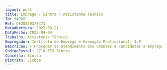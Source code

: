 ```yaml
--- 
layout: post
title: Emprego - Sintra - Assistente Técnico
Id: 94902
Ref: OE202203/0471
DataAbertura: 2022-03-21
DataFecho: 2022-04-04
Trabalho: Assistente Técnico
Empregador: Instituto do Emprego e Formação Profissional, I.P.
Descricao: • Proceder ao atendimento dos utentes e candidatos a emprego incluindo as atividades de atendimento de 1.º linha • Registo do expediente geral incluindo as comunicações dos desempregados, emissão de declarações de diversos tipos, tratamento administrativo das notificações de anulação de subsídios, atribuição de resultados a convocatórias, preparação de respostas a e mails, gestão do arquivo e apoio geral de secretaria. Uma parte significativa das funções são efetuadas com o recurso a sistema informático da área do emprego.
CodigoPostal: 2710-573 Sintra
Concelho: Sintra
Distrito: Lisboa
--- 
```

